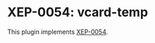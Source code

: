 # XEP-0054: vcard-temp
This plugin implements [XEP-0054](http://xmpp.org/extensions/xep-0054.html).
